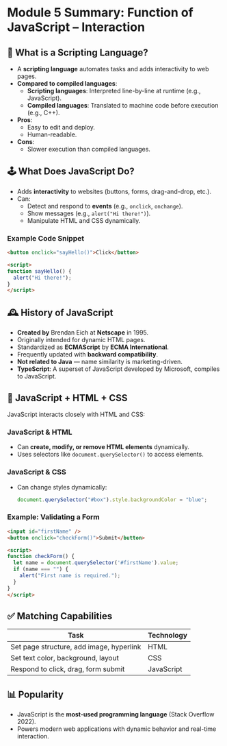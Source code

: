 # Module 5 Summary: Function of JavaScript – Interaction

## 📜 What is a Scripting Language?

- A **scripting language** automates tasks and adds interactivity to web pages.
- **Compared to compiled languages**:
  - **Scripting languages**: Interpreted line-by-line at runtime (e.g., JavaScript).
  - **Compiled languages**: Translated to machine code before execution (e.g., C++).
- **Pros**:
  - Easy to edit and deploy.
  - Human-readable.
- **Cons**:
  - Slower execution than compiled languages.

## 🕹️ What Does JavaScript Do?

- Adds **interactivity** to websites (buttons, forms, drag-and-drop, etc.).
- Can:
  - Detect and respond to **events** (e.g., `onclick`, `onchange`).
  - Show messages (e.g., `alert("Hi there!")`).
  - Manipulate HTML and CSS dynamically.

### Example Code Snippet

```html
<button onclick="sayHello()">Click</button>

<script>
function sayHello() {
  alert("Hi there!");
}
</script>
```

## 🕰️ History of JavaScript

- **Created by** Brendan Eich at **Netscape** in 1995.
- Originally intended for dynamic HTML pages.
- Standardized as **ECMAScript** by **ECMA International**.
- Frequently updated with **backward compatibility**.
- **Not related to Java** — name similarity is marketing-driven.
- **TypeScript**: A superset of JavaScript developed by Microsoft, compiles to JavaScript.

## 🔁 JavaScript + HTML + CSS

JavaScript interacts closely with HTML and CSS:

### JavaScript & HTML
- Can **create, modify, or remove HTML elements** dynamically.
- Uses selectors like `document.querySelector()` to access elements.

### JavaScript & CSS
- Can change styles dynamically:
  ```js
  document.querySelector("#box").style.backgroundColor = "blue";
  ```

### Example: Validating a Form
```html
<input id="firstName" />
<button onclick="checkForm()">Submit</button>

<script>
function checkForm() {
  let name = document.querySelector('#firstName').value;
  if (name === "") {
    alert("First name is required.");
  }
}
</script>
```

## ✅ Matching Capabilities

| Task | Technology |
|------|------------|
| Set page structure, add image, hyperlink | HTML |
| Set text color, background, layout | CSS |
| Respond to click, drag, form submit | JavaScript |

## 📊 Popularity

- JavaScript is the **most-used programming language** (Stack Overflow 2022).
- Powers modern web applications with dynamic behavior and real-time interaction.
